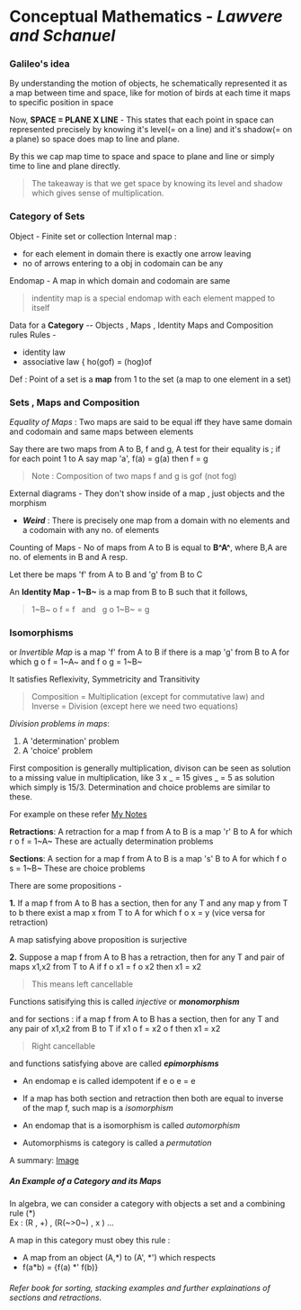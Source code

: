 # Conceptual Mathematics - _Lawvere and Schanuel_

### Galileo's idea 
By understanding the motion of objects, he schematically represented it as a map between time and space, like for motion of birds at each time it maps to specific position in space 
 
Now,  **SPACE = PLANE X LINE** - This states that each point in space can represented precisely by knowing it's level(= on a line) and it's shadow(= on a plane) so space does map to line and plane.

By this we cap map time to space and space to plane and line or simply time to line and plane directly.

>The takeaway is that we get space by knowing its level and shadow which  gives sense of multiplication.

### Category of Sets
Object - Finite set or collection
Internal map :
- for each element in domain there is exactly one arrow leaving
- no of arrows entering to a obj in codomain can be any

Endomap - A map in which domain and codomain are same
> indentity map is a special endomap with each element mapped to itself

Data for a **Category** --
Objects , Maps , Identity Maps and Composition rules
Rules -
- identity law 
- associative law { ho(gof) = (hog)of

Def : Point of a set is a **map** from 1 to the set (a map to one element in a set)

### Sets , Maps and Composition
 _Equality of Maps_ :
 Two maps are said to be equal iff they have same domain and codomain and same maps between elements
 
 Say there are two maps from A to B, f and g,
 A test for their equality is ; if for each point 1 to A say map 'a', 
 f(a) = g(a) then f = g
 > Note : Composition of two maps f and g is gof (not fog)

 External diagrams - They don't show inside of a map , just objects and the morphism
 
 - _**Weird**_ : There is precisely one map from a domain with no elements and a codomain with any no. of elements
 
Counting of Maps -
  No of maps from A to B is equal to **B^A^**, where B,A are no. of elements in B and A resp.

Let there be maps 'f' from A to B and 'g' from B to C

An **Identity Map  - 1~B~** is a map from B to B such that it follows,
> 1~B~ o f = f   &nbsp; and  &nbsp;  g o 1~B~ = g

### Isomorphisms 
or _Invertible Map_ is a map 'f' from A to B if there is a map 'g' from B to A for which g o f = 1~A~ and f o g = 1~B~

It satisfies Reflexivity, Symmetricity and Transitivity
> Composition = Multiplication (except for commutative law)
and Inverse = Division (except here we need two equations)

_Division problems in maps_:
 1. A 'determination' problem
 2. A 'choice' problem

First composition is generally multiplication, divison can be seen as solution to a missing value in multiplication, like 3 x _ = 15 gives _ = 5 as solution which simply is 15/3. Determination and choice problems are similar to these.

For example on these refer [My Notes](https://online.publuu.com/555867/1249532)

**Retractions**: A retraction for a map f from A to B is a map 'r' B to A for which r o f = 1~A~
These are actually determination problems 

**Sections**: A section for a map f from A to B is a map 's' B to A for which f o s = 1~B~
These are choice problems

There are some propositions -

**1.** If a map f from A to B has a section, then for any T and any map y from T to b there exist a map x from T to A for which f o x = y
(vice versa for retraction)

A map satisfying above proposition is surjective

**2.** Suppose a map f from A to B has a retraction, then for any T and pair of maps x1,x2 from T to A 
if f o x1 = f o x2 then x1 = x2
> This means left cancellable

Functions satisifying this is called  _injective_ or _**monomorphism**_

and for sections : if a map f from A to B has a section, then for any T and any pair of x1,x2 from B to T 
if x1 o f = x2 o f then x1 = x2
> Right cancellable

and functions satisfying above are called _**epimorphisms**_

- An endomap e is called idempotent if e o e = e 

- If a map has both section and retraction then both are equal to inverse of the map f, such map is a _isomorphism_
- An endomap that is a isomorphism is called _automorphism_
- Automorphisms is category is called a _permutation_

A summary:
[Image](https://ibb.co/TqDdBMw)

##### An Example of a Category and its Maps

In algebra, we can consider a category with objects a set and a combining rule (*)   
Ex : (R , +) , (R(~>0~) , x ) ...

A map in this category must obey this rule :
  - A map from an object (A,*) to (A', *') which respects
  -    f(a*b) = {f(a) *' f(b)}
  
  ###### Refer book for sorting, stacking examples and further explainations of sections and retractions.

